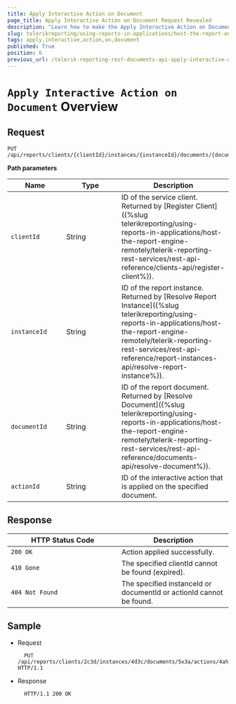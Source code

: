 ```yaml
---
title: Apply Interactive Action on Document
page_title: Apply Interactive Action on Document Request Revealed
description: "Learn how to make the Apply Interactive Action on Document request to the Telerik Reporting REST Service and what response to expect."
slug: telerikreporting/using-reports-in-applications/host-the-report-engine-remotely/telerik-reporting-rest-services/rest-api-reference/documents-api/apply-interactive-action-on-document
tags: apply,interactive,action,on,document
published: True
position: 6
previous_url: /telerik-reporting-rest-documents-api-apply-interactive-action,/embedding-reports/host-the-report-engine-remotely/telerik-reporting-rest-services/rest-api-reference/documents-api/apply-interactive-action-on-document
---
```


<style>
table th:first-of-type {
	width: 25%;
}
table th:nth-of-type(2) {
	width: 25%;
}
table th:nth-of-type(3) {
	width: 50%;
}
</style>

# `Apply Interactive Action on Document` Overview

## Request

	PUT /api/reports/clients/{clientId}/instances/{instanceId}/documents/{documentId}/actions/{actionId}

__Path parameters__

| Name | Type | Description |
| ------ | ------ | ------ |
|`clientId`|String|ID of the service client. Returned by [Register Client]({%slug telerikreporting/using-reports-in-applications/host-the-report-engine-remotely/telerik-reporting-rest-services/rest-api-reference/clients-api/register-client%}).|
|`instanceId`|String|ID of the report instance. Returned by [Resolve Report Instance]({%slug telerikreporting/using-reports-in-applications/host-the-report-engine-remotely/telerik-reporting-rest-services/rest-api-reference/report-instances-api/resolve-report-instance%}).|
|`documentId`|String|ID of the report document. Returned by [Resolve Document]({%slug telerikreporting/using-reports-in-applications/host-the-report-engine-remotely/telerik-reporting-rest-services/rest-api-reference/documents-api/resolve-document%}).|
|`actionId`|String|ID of the interactive action that is applied on the specified document.|

## Response

| HTTP Status Code | Description |
| ------ | ------ |
|`200 OK`|Action applied successfully.|
|`410 Gone`|The specified clientId cannot be found (expired).|
|`404 Not Found`|The specified instanceId or documentId or actionId cannot be found.|

## Sample

* Request

		PUT /api/reports/clients/2c3d/instances/4d3c/documents/5x3a/actions/4ah1 HTTP/1.1

* Response

		HTTP/1.1 200 OK
